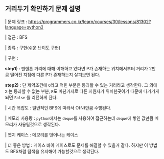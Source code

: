 ## 거리두기 확인하기 문제 설명

| 문제 링크 : https://programmers.co.kr/learn/courses/30/lessons/81302?language=python3

| 접근 : BFS

| 종류 : 구현(쉬운 난이도 구현)

| 구현 :

**step1)** : 멘헨튼 거리에 대해 이해하고 있다면 P가 존재하는 위치에서부터 거리가 2만큼 떨어진 지점에 다른 P가 존재하는지 살펴보면 된다.

**step2)** : 단 제약조건에 `O`라고 적힌 부분은 통과할 수 있는 거리라고 생각한다. 그 외에 `X` 는 통과할 수 없는 부분, `P`도 마찬가지로 다른 지원자가 위치한곳이기 때문에 다가가게 되면 `False` 를 리턴하게 된다.

| 시간 복잡도 : 일반적인 BFS에 따라서 O(N)만큼 수행된다.

| 메모리 사용량 : `python`에서는 `deque`를 사용하여 접근하는데 `deque`에 쌓인 값만큼 메모리가 사용될것으로 생각된다.

| 엣지 케이스 : 메모리를 벗어나는 케이스

| 더 좋은 방법 : 케이스 바이 케이스로도 문제를 해결할 수 있을거 같다. 하지만 이 방법도 BFS처럼 탐색을 유지해야 가능할것으로 생각된다.
